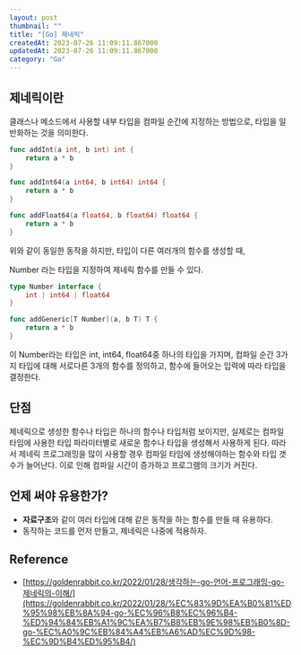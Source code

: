 ```yaml
---
layout: post
thumbnail: ""
title: "[Go] 제네릭"
createdAt: 2023-07-26 11:09:11.867000
updatedAt: 2023-07-26 11:09:11.867000
category: "Go"
---
```

## 제네릭이란

 클래스나 메소드에서 사용할 내부 타입을 컴파일 순간에 지정하는 방법으로, 타입을 일반화하는 것을 의미한다.

``````go
func addInt(a int, b int) int {
	return a * b
}

func addInt64(a int64, b int64) int64 {
	return a * b
}

func addFloat64(a float64, b float64) float64 {
	return a * b
}
``````

위와 같이 동일한 동작을 하지만, 타입이 다른 여러개의 함수를 생성할 때, 

Number 라는 타입을 지정하여 제네릭 함수를 만들 수 있다.

``````go
type Number interface {
	int | int64 | float64
}

func addGeneric[T Number](a, b T) T {
	return a * b
}
``````

이 Number라는 타입은 int, int64, float64중 하나의 타입을 가지며, 컴파일 순간 3가지 타입에 대해 서로다른 3개의 함수를 정의하고, 함수에 들어오는 입력에 따라 타입을 결정한다.

## 단점

제네릭으로 생성한 함수나 타입은 하나의 함수나 타입처럼 보이지만, 실제로는 컴파일 타임에 사용한 타입 파라미터별로 새로운 함수나 타입을 생성해서 사용하게 된다. 따라서 제네릭 프로그래밍을 많이 사용할 경우 컴파일 타임에 생성해야하는 함수와 타입 갯수가 늘어난다. 이로 인해 컴파일 시간이 증가하고 프로그램의 크기가 커진다. 

## 언제 써야 유용한가?

- **자료구조**와 같이 여러 타입에 대해 같은 동작을 하는 함수를 만들 때 유용하다.
- 동작하는 코드를 먼저 만들고, 제네릭은 나중에 적용하자.

## Reference

- [https://goldenrabbit.co.kr/2022/01/28/생각하는-go-언어-프로그래밍-go-제네릭의-이해/](https://goldenrabbit.co.kr/2022/01/28/%EC%83%9D%EA%B0%81%ED%95%98%EB%8A%94-go-%EC%96%B8%EC%96%B4-%ED%94%84%EB%A1%9C%EA%B7%B8%EB%9E%98%EB%B0%8D-go-%EC%A0%9C%EB%84%A4%EB%A6%AD%EC%9D%98-%EC%9D%B4%ED%95%B4/)
